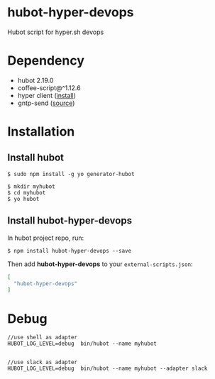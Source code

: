 hubot-hyper-devops
================================
Hubot script for hyper.sh devops


# Dependency

- hubot 2.19.0
- coffee-script@^1.12.6
- hyper client ([install](https://docs.hyper.sh/GettingStarted/install.html))
- gntp-send ([source](https://github.com/mattn/gntp-send.git))

# Installation

## Install hubot

```
$ sudo npm install -g yo generator-hubot

$ mkdir myhubot
$ cd myhubot
$ yo hubot
```

## Install hubot-hyper-devops

In hubot project repo, run:

`$ npm install hubot-hyper-devops --save`

Then add **hubot-hyper-devops** to your `external-scripts.json`:

```json
[
  "hubot-hyper-devops"
]
```


# Debug

```
//use shell as adapter
HUBOT_LOG_LEVEL=debug  bin/hubot --name myhubot


//use slack as adapter
HUBOT_LOG_LEVEL=debug  bin/hubot --name myhubot --adapter slack
```

